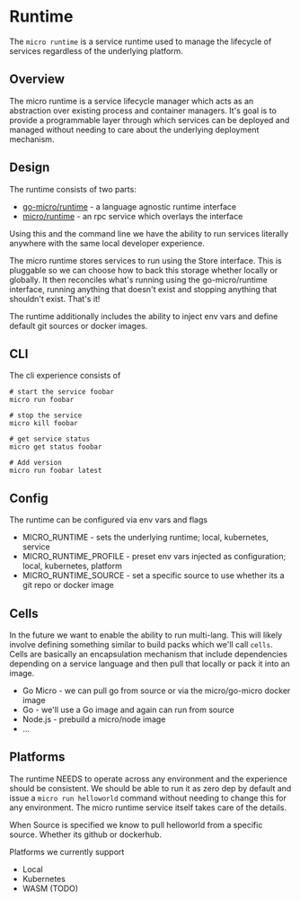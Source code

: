 # Runtime

The `micro runtime` is a service runtime used to manage the lifecycle of services regardless of the underlying platform.

## Overview

The micro runtime is a service lifecycle manager which acts as an abstraction over existing process and container managers. 
It's goal is to provide a programmable layer through which services can be deployed and managed without needing to 
care about the underlying deployment mechanism.

## Design

The runtime consists of two parts:

- [go-micro/runtime](https://github.com/micro/go-micro/tree/master/runtime) - a language agnostic runtime interface
- [micro/runtime](https://github.com/micro/micro/tree/master/runtime) - an rpc service which overlays the interface

Using this and the command line we have the ability to run services literally anywhere with the same local developer experience.

The micro runtime stores services to run using the Store interface. This is pluggable so we can choose how to back this storage 
whether locally or globally. It then reconciles what's running using the go-micro/runtime interface, running anything that 
doesn't exist and stopping anything that shouldn't exist. That's it!

The runtime additionally includes the ability to inject env vars and define default git sources or docker images.

## CLI

The cli experience consists of

```
# start the service foobar
micro run foobar

# stop the service
micro kill foobar

# get service status
micro get status foobar

# Add version
micro run foobar latest
```

## Config

The runtime can be configured via env vars and flags

- MICRO_RUNTIME - sets the underlying runtime; local, kubernetes, service
- MICRO_RUNTIME_PROFILE - preset env vars injected as configuration; local, kubernetes, platform
- MICRO_RUNTIME_SOURCE - set a specific source to use whether its a git repo or docker image

## Cells

In the future we want to enable the ability to run multi-lang. This will likely involve defining something 
similar to build packs which we'll call `cells`. Cells are basically an encapsulation mechanism 
that include dependencies depending on a service language and then pull that locally or pack it into 
an image. 

- Go Micro - we can pull go from source or via the micro/go-micro docker image
- Go - we'll use a Go image and again can run from source
- Node.js - prebuild a micro/node image
- ...

## Platforms

The runtime NEEDS to operate across any environment and the experience should be consistent. We should be 
able to run it as zero dep by default and issue a `micro run helloworld` command without needing to change 
this for any environment. The micro runtime service itself takes care of the details. 

When Source is specified we know to pull helloworld from a specific source. Whether its github or dockerhub.

Platforms we currently support

- Local
- Kubernetes
- WASM (TODO)
